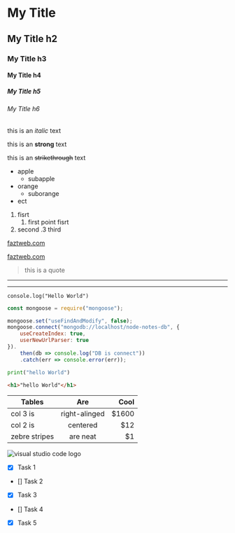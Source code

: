 <!-- HEADINGS -->

# My Title
## My Title h2
### My Title h3
#### My Title h4
##### My Title h5
###### My Title h6

<!-- italic -->
this is an *italic* text

<!-- strong -->
this is an **strong** text

<!-- strikethrough -->
this is an ~~strikethrough~~ text

<!-- UL -->
* apple
    * subapple
* orange
    * suborange
* ect

<!-- OL -->
1. fisrt
    1. first point fisrt
2. second
.3 third

[faztweb.com](https://www.faztweb.com)

[faztweb.com](https://www.faztweb.com, "Custom title")

> this is a quote

---
___

`console.log("Hello World")`

```javascript
const mongoose = require("mongoose");

mongoose.set("useFindAndModify", false);
mongoose.connect("mongodb://localhost/node-notes-db", {
    useCreateIndex: true,
    userNewUrlParser: true
}).
    then(db => console.log("DB is connect"))
    .catch(err => console.error(err));
```

```python
print("hello World")
```

```html
<h1>"hello World"</h1>
```

| Tables         | Are         | Cool  |
|----------------|:-----------:|------:|
| col 3 is       |right-alinged| $1600 |
| col 2 is       |centered     | $12   |
| zebre stripes  | are neat    | $1    |

![visual studio code logo](https://user-images.githubusercontent.com/410792/31419678-a45ed408-ae6f-11e7-8e06-282c9d668472.png "VSCode logo")

<!-- GITHUB MARKDOWN -->
* [X] Task 1 
* [] Task 2 
* [X] Task 3 
* [] Task 4 
* [X] Task 5 
